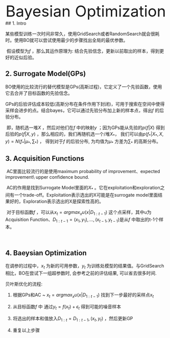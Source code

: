 
<center><font size = 10>Bayesian Optimization</font></center>
## 1. Intro

​		某些模型训练一次时间非常久，使用GridSearch或者RandomSearch就会很耗时。使用BO就可以尝试使用最少的步骤找出全局的最优参数。

​		假设模型为$f$ ，那么其运作原理为: 结合先验信念，更新以前取出的样本，得到更好的近似后验。



## 2. Surrogate Model(GPs)

​		BO使用的比较流行的替代模型是GPs(高斯过程)，它定义了一个先验函数，使用它去合并了目标函数的先验信念。

​		GPs的后验评估成本较低(高斯分布在条件作用下封闭)，可用于搜索在空间中使得采样会进步的点。结合bayes，它可以通过先验分布加上新的样本点，得出$f$ 的后验分布。

​		即，随机选一堆$X$ ，然后对他们在$f$ 中的映射$y$ ；因为GPs能从先验的$p(f|X)$ 得到后验的$p(f|X,y)$ ，那么相应的，我们再随机选一个/堆$X_*$， 我们可以由$p(f_*|X_*,X,y) = N(f_*|\mu_*,\sum_*)$ ， 得到对于$f$ 的后验分布, 为均值为$\mu_*$ 方差为$\sum_*$ 的高斯分布。



## 3. Acquisition Functions

​		AC里面比较流行的是使用maximum probability of improvement、expected improvement\ upper confidence bound.

​		AC的作用是找到Surrogate Model里面的$X_*$ 。它在exploitation和exploration之间有一个trade-off。Exploitation表示选出的X可能是在surrogate model里面结果好的，Exploration表示选出的X是探索性高的。		

​		对于目标函数$f$ ，可以从$x_t = argmax_xu(x|D_{1:t-1})$ 这个点采样，其中u为Acquisition Function、$D_{1:t-1} = {(x_1,y_1), ..., (x_{t-1}, y_{t-1})}$是从$f$ 中取出的t-1个样本。

​		

## 4. Baeysian Optimization

在调参的过程中，$x_t$ 为新的可用参数，$y_t$ 为训练处模型的结果值。与GridSearch相比，BO在尝试下一组超参数时, 会参考之前的评估结果, 可以省去很多时间.

贝叶斯优化的流程:

1. 根据GPs和AC ~ $x_t = argmax_xu(x|D_{1:t-1})$ 找到下一步最好的采样点$x_t$

2. 从目标函数$f$ 中 通过$y_t = f(x_t) + \epsilon_t$ 得到可能的噪音样本
3. 将选出的样本和值放入$D_{1:t} = {D_{1:t-1},(x_t,y_t)}$ ，然后更新GP
4. 重复以上步骤
